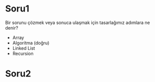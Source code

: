 Soru1
======

Bir sorunu çözmek veya sonuca ulaşmak için tasarlağımız adımlara ne denir?
* Array
* Algoritma (doğru)
* Linked List
* Recursion

Soru2
======

